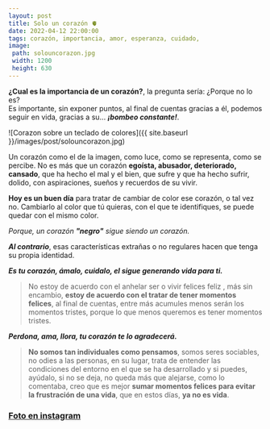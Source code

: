 ```yaml
---
layout: post
title: Solo un corazón 🫀
date: 2022-04-12 22:00:00
tags: corazón, importancia, amor, esperanza, cuidado, 
image:
 path: solouncorazon.jpg
 width: 1200
 height: 630
---
```


**¿Cual es la importancia de un corazón?**, la pregunta sería: ¿Porque no lo es?
<br>
Es importante, sin exponer puntos, al final de cuentas gracias a él, podemos seguir en vida, gracias a su... ***¡bombeo constante!***.

![Corazon sobre un teclado de colores]({{ site.baseurl }}/images/post/solouncorazon.jpg)

Un corazón como el de la imagen, como luce, como se representa, como se percibe. No es más que un corazón **egoísta, abusador, deteriorado, cansado**, que ha hecho el mal y el bien, que sufre y que ha hecho sufrir, dolido, con aspiraciones, sueños y recuerdos de su vivir.

**Hoy es un buen día** para tratar de cambiar de color ese corazón, o tal vez no.
Cambiarlo al color que tú quieras, con el que te identifiques, se puede quedar con el mismo color. 

_Porque, un corazón **"negro"** sigue siendo un corazón._

***Al contrario***, esas características extrañas o no regulares hacen que tenga su propia identidad.

***Es tu corazón, ámalo, cuidalo, el sigue generando vida para ti.***

> No estoy de acuerdo con el anhelar ser o vivir felices feliz , más sin encambio, **estoy de acuerdo con el tratar de tener momentos felices**, al final de cuentas, entre más acumules menos serán los momentos tristes, porque lo que menos queremos es tener momentos tristes.

***Perdona, ama, llora, tu corazón te lo agradecerá.***

> **No somos tan individuales como pensamos**, somos seres sociables, no odies a las personas, en su lugar, trata de entender las condiciones del entorno en el que se ha desarrollado y si puedes, ayúdalo, si no se deja, no queda más que alejarse, como lo comentaba, creo que es mejor **sumar momentos felices para evitar la frustración de una vida**, que en estos días, **ya no es vida**.






### [Foto en instagram](https://www.instagram.com/p/CcPTcQIuYKB/ "Foto en instagram")
